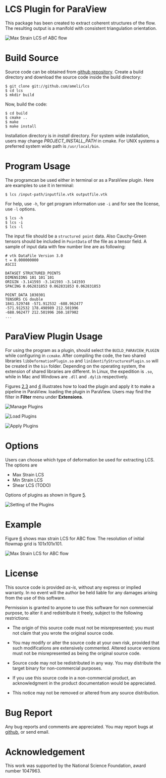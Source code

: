 # LCS Plugin for ParaView
This package has been created to extract coherent structures of the flow. The resulting output is a manifold with consistent triangulation orientation.

![Max Strain LCS of ABC flow](https://raw.github.com/ameli/lcs/master/doc/figures/1.png "Max Strain LCS of ABC flow")
<a name="figAAAexample"></a>

# Build Source
Source code can be obtained from [github repository](https://github.com/ameli/lcs). Create a build directory and download the source code inside the build directory:

    $ git clone git://github.com/ameli/lcs
    $ cd lcs
    $ mkdir build

Now, build the code:

    $ cd build
    $ cmake ..
    $ make
    $ make install

Installation directory is in _install_ directory. For system wide installation, users may change _PROJECT_INSTALL_PATH_ in cmake. For UNIX systems a preferred system wide path is `/usr/local/bin`.

# Program Usage

The programcan be used either in terminal or as a ParaView plugin. Here are examples to use it in terminal:

    $ lcs /input-path/inputfile.vtk outputfile.vtk

For help, use `-h`, for get program information use `-i` and for see the license, use `-l` options.

    $ lcs -h
    $ lcs -i
    $ lcs -l

The input file should be a `structured point` data. Also Cauchy-Green tensors should be included in `PointData` of the file as a tensor field. A sample of input data with few number line are as following:

    # vtk DataFile Version 3.0
    t = 0.000000000
    ASCII
    
    DATASET STRUCTURED_POINTS
    DIMENSIONS 101 101 101
    ORIGIN -3.141593 -3.141593 -3.141593
    SPACING 0.062831853 0.062831853 0.062831853
    
    POINT_DATA 1030301
    TENSORS CG double
    1841.529748 -571.912532 -688.962477
    -571.912532 178.498989 212.501996
    -688.962477 212.501996 260.187902
    ...

# ParaView Plugin Usage

For using the program as a plugin, should select the `BUILD_PARAVIEW_PLUGIN` while configuring in `ccmake`. After compiling the code, the two shared libraries `libDeformationPlugin.so` and `linIdentifyStructuresPlugin.so` will be created in the `bin` folder. Depending on the operating system, the extension of shared libraries are different. In Linux, the expedition is `.so`, while in Mac and Windows are `.dll` and `.dylib` respectively.

Figures [2](#PV1),[3](#PV2) and [4](#PV3) illustrates how to load the plugin and apply it to make a pipeline in ParaView. loading the plugin in ParaView. Users may find the filter in __Filter__ menu under __Extensions__.

![Manage Plugins](https://raw.github.com/ameli/lcs/master/doc/figures/PV-1.png "Manage Plugins")
<a name="PV1"></a>

![Load Plugins](https://raw.github.com/ameli/lcs/master/doc/figures/PV-2.png "Load Plugins")
<a name="PV2"></a>

![Apply Plugins](https://raw.github.com/ameli/lcs/master/doc/figures/PV-3.png "Apply Plugins")
<a name="PV3"></a>

# Options
Users can choose which type of deformation be used for extracting LCS. The options are

* Max Strain LCS
* Min Strain LCS
* Shear LCS (TODO)

Options of plugins as shown in figure [5](#PV4).

![Setting of the Plugins](https://raw.github.com/ameli/lcs/master/doc/figures/PV-4.png "Setting of the Plugins")
<a name="PV4"></a>

# Example

Figure [6](#2) shows max strain LCS for ABC flow. The resolution of initial flowmap grid is 101x101x101.

![Max Strain LCS for ABC flow](https://raw.github.com/ameli/lcs/master/doc/figures/2.png "Max Strain LCS for ABC flow")
<a name="2"></a>

# License

This source code is provided _as-is_, without any express or implied warranty. In no event will the author be held liable for any damages arising from the use of this software.

Permission is granted to anyone to use this software for non commercial purpose, to alter it and redistribute it freely, subject to the following restrictions:

* The origin of this source code must not be misrepresented; you must not claim that you wrote the original source code. 

* You may modify or alter the source code at your own risk, provided that such modifications are extensively commented. Altered source versions must not be misrepresented as being the original source code.

* Source code may not be redistributed in any way. You may distribute the target binary for non-commercial purposes.

* If you use this source code in a non-commercial product, an acknowledgment in the product documentation would be appreciated.

* This notice may not be removed or altered from any source distribution.

# Bug Report

Any bug reports and comments are appreciated. You may report bugs at [github](https://github.com/ameli/lcs), or send email.

# Acknowledgement

This work was supported by the National Science Foundation, award number 1047963.
